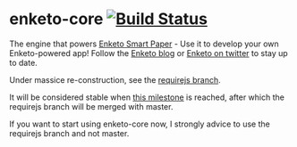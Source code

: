 enketo-core [![Build Status](https://travis-ci.org/MartijnR/enketo-core.png)](https://travis-ci.org/MartijnR/enketo-core)
================

The engine that powers [Enketo Smart Paper](https://enketo.org) - Use it to develop your own Enketo-powered app! Follow the [Enketo blog](http://blog.enketo.org) or [Enketo on twitter](https://twitter.com/enketo) to stay up to date.


Under massice re-construction, see the [requirejs branch](https://github.com/martijnr/enketo-core/tree/requirejs/README.md). 

It will be considered stable when [this milestone](https://github.com/MartijnR/enketo-core/issues?milestone=1&state=open) is reached, after which the requirejs branch will be merged with master.

If you want to start using enketo-core now, I strongly advice to use the requirejs branch and not master.
